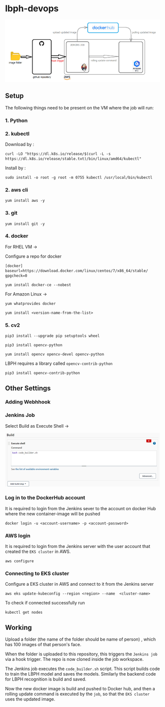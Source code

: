 # lbph-devops

![](https://raw.githubusercontent.com/YashIndane/repo-images/main/lbph-devops-flow-path.png)

## Setup

The following things need to be present on the VM where the job will run:

### 1. Python

### 2. kubectl

Download by :

```
curl -LO "https://dl.k8s.io/release/$(curl -L -s https://dl.k8s.io/release/stable.txt)/bin/linux/amd64/kubectl"
```

Install by :

```
sudo install -o root -g root -m 0755 kubectl /usr/local/bin/kubectl
```

### 2. aws cli

```
yum install aws -y
```

### 3. git

```
yum install git -y
```

### 4. docker

For RHEL VM ->

Configure a repo for docker

```
[docker]
baseurl=https://download.docker.com/linux/centos/7/x86_64/stable/
gpgcheck=0
```

```
yum install docker-ce --nobest
```

For Amazon Linux ->

```
yum whatprovides docker
```

```
yum install <version-name-from-the-list>
```

### 5. cv2 

```
pip3 install --upgrade pip setuptools wheel
```

```
pip3 install opencv-python
```

```
yum install opencv opencv-devel opencv-python
```

LBPH requires a library called `opencv-contrib-python`

```
pip3 install opencv-contrib-python
```

## Other Settings

### Adding Webhhook

### Jenkins Job

Select Build as Execute Shell ->

![](https://raw.githubusercontent.com/YashIndane/repo-images/main/jenkins_build.png)

### Log in to the DockerHub account

It is required to login from the Jenkins sever to the account on docker Hub where the new container-image will be pushed

```
docker login -u <account-username> -p <account-password>
```

### AWS login

It is required to login from the Jenkins server with the user account that created the `EKS cluster` in AWS.

```
aws configure
```

### Connecting to EKS cluster

Configure a EKS cluster in AWS and connect to it from the Jenkins server

```
aws eks update-kubeconfig --region <region> --name  <cluster-name>
```

To check if connected successfully run 

```
kubectl get nodes
```

## Working

Upload a folder (the name of the folder should be name of person) , which has 100 images of that person's face.

When the folder is uploaded to this repository, this triggers the `Jenkins job` via a hook trigger. The repo is now cloned inside the job workspace. 

The Jenkins job executes the `code_builder.sh` script. This script builds code to train the LBPH model and saves the models. Similarly the backend code for LBPH recognition is build and saved.

Now the new docker image is build and pushed to Docker hub, and then a rolling update command is executed by the `job`, so that the `EKS cluster` uses the updated image.
